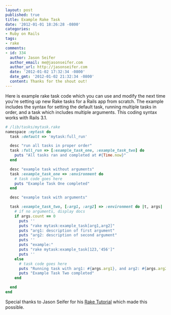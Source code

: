 ```yaml
---
layout: post
published: true
title: Example Rake Task
date: '2012-01-01 18:26:28 -0800'
categories:
- Ruby on Rails
tags:
- rake
comments:
- id: 334
  author: Jason Seifer
  author_email: me@jasonseifer.com
  author_url: http://jasonseifer.com
  date: '2012-01-02 17:32:34 -0800'
  date_gmt: '2012-01-02 21:32:34 -0800'
  content: Thanks for the shout out!
---
```


Here is example rake task code which you can use and modify the next time
you're setting up new Rake tasks for a Rails app from scratch. The example
includes the syntax for setting the default task, running multiple tasks in
order, and a task which includes multiple arguments. This coding syntax works
with Rails 3.1.

``` ruby
# /lib/tasks/mytask.rake
namespace :mytask do
  task :default => 'mytask:full_run'

  desc "run all tasks in proper order"
  task :full_run => [:example_task_one, :example_task_two] do
    puts "All tasks ran and completed at #{Time.now}"
  end

  desc "example task without arguments"
  task :example_task_one => :environment do
    # task code goes here
    puts "Example Task One completed"
  end

  desc "example task with arguments"

  task :example_task_two, [:arg1, :arg2] => :environment do |t, args|
    # if no arguments, display docs
    if args.count == 0
      puts ''
      puts "rake mytask:example_task[arg1,arg2]"
      puts "arg1: description of first argument"
      puts "arg2: description of second argument"
      puts ''
      puts "example:"
      puts "rake mytask:example_task[123,'456']"
      puts ''
    else
      # task code goes here
      puts "Running task with arg1: #{args.arg1}, and arg2: #{args.arg2}"
      puts "Example Task Two completed"
    end

  end
end
```

Special thanks to Jason Seifer for his [Rake Tutorial][1] which made this
possible.

[1]: http://jasonseifer.com/2010/04/06/rake-tutorial
